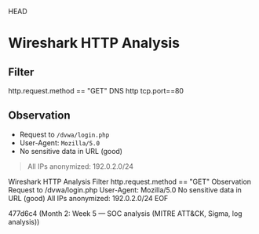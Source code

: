  HEAD
# Wireshark HTTP Analysis
## Filter
http.request.method == "GET"
DNS
http
tcp.port==80
## Observation
- Request to `/dvwa/login.php`
- User-Agent: `Mozilla/5.0`
- No sensitive data in URL (good)
> All IPs anonymized: 192.0.2.0/24


Wireshark HTTP Analysis
Filter
http.request.method == "GET"
Observation
Request to /dvwa/login.php
User-Agent: Mozilla/5.0
No sensitive data in URL (good)
All IPs anonymized: 192.0.2.0/24
EOF 

 477d6c4 (Month 2: Week 5 — SOC analysis (MITRE ATT&CK, Sigma, log analysis))
